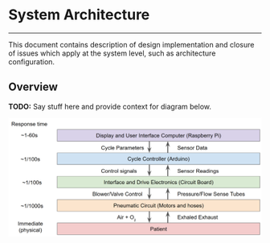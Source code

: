 # System Architecture

-------------

This document contains description of design implementation and closure of issues which
apply at the system level, such as architecture configuration.

## Overview
**TODO:** Say stuff here and provide context for diagram below.


![Diagram](system.png)
